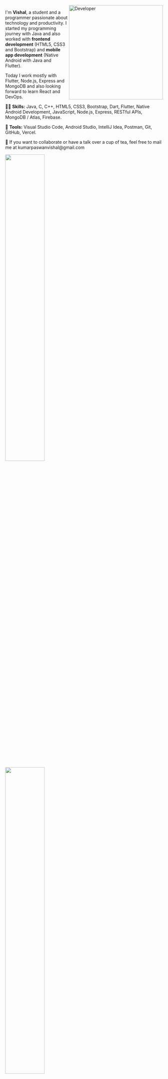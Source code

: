 <img src="https://imgur.com/GyvgdbY.png" min-width="300px" max-width="300px" width="300px" align="right" alt="Developer">

<p align="left"> 
I'm <strong>Vishal</strong>, a student and a programmer passionate about technology and productivity. I started my programming journey with Java and also worked with <strong>frontend development</strong> (HTML5, CSS3 and Bootstrap) and <strong>mobile app development</strong> (Native Android with Java and Flutter).

Today I work mostly with Flutter, Node.js, Express and MongoDB and also looking forward to learn React and DevOps.

</p>

<p align="left">
  👨‍💻 <strong>Skills:</strong> Java, C, C++, HTML5, CSS3, Bootstrap, Dart, Flutter, Native Android Development, JavaScript, Node.js, Express, RESTful APIs, MongoDB / Atlas, Firebase.
</p>

<p align="left">
  💼 <strong>Tools:</strong> Visual Studio Code, Android Studio, IntelliJ Idea, Postman, Git, GitHub, Vercel.
</p>

<p align="left">
  📩 If you want to collaborate or have a talk over a cup of tea, feel free to mail me at kumarpaswanvishal@gmail.com
</p>


<div>   
   <img src="https://github-readme-stats-omega-six-40.vercel.app/api?username=vishal-kumar-paswan&theme=transparent&hide_border=false&include_all_commits=true&count_private=true" width="50%"/>
    <img src="https://github-readme-streak-stats.herokuapp.com/?user=vishal-kumar-paswan&theme=transparent&hide_border=false" width="50%"/>
</div>

<!-- <img align="left" alt="Flutter" height=20px width="65px"  src="https://imgur.com/08gDpPU.png" /> 

<img align="left" alt="Android" height="23px" width="35px"  src="https://imgur.com/cjzYVqE.png" />

<img align="left" alt="GitHub" width="38px" src="https://imgur.com/sQr9u2r.png" />

<img align="left" alt="Visual Studio Code" width="28px" src="https://imgur.com/xHJolZj.png" />

<img align="left" alt="CLI" width="28px" src="https://imgur.com/s28WAqS.png" />

<img align="left" alt="Git" height="30px" width="30px" src="https://imgur.com/Ha7Nfli.png" />

<img align="left" alt="GitHub" width="28px" src="https://imgur.com/0CVf3up.png" /> -->


